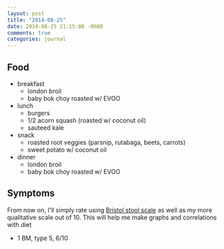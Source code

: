 ```yaml
---
layout: post
title: "2014-08-25"
date: 2014-08-25 21:15:08 -0600
comments: true
categories: journal
---
```


## Food
* breakfast
  * london broil
  * baby bok choy roasted w/ EVOO
* lunch
  * burgers
  * 1/2 acorn squash (roasted w/ coconut oil)
  * sauteed kale
* snack 
  * roasted root veggies (parsnip, rutabaga, beets, carrots)
  * sweet potato w/ coconut oil
* dinner
  * london broil
  * baby bok choy roasted w/ EVOO

## Symptoms
From now on, I'll simply rate using [Bristol stool scale](http://en.wikipedia.org/wiki/Bristol_stool_scale) as well as my more qualitative scale out of 10. This will help me make graphs and correlations with diet

* 1 BM, type 5, 6/10
